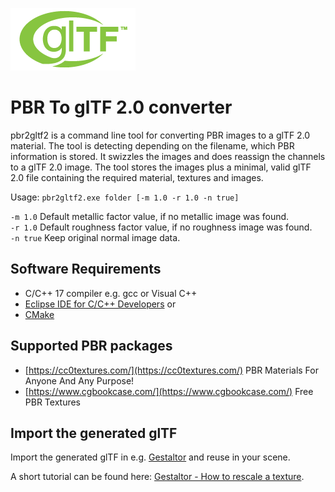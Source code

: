 [![](glTF.png)](https://github.com/KhronosGroup/glTF/tree/master/specification/2.0)

# PBR To glTF 2.0 converter

pbr2gltf2 is a command line tool for converting PBR images to a glTF 2.0 material. The tool is detecting depending on the filename, which PBR information is stored. It swizzles the images and does reassign the channels to a glTF 2.0 image. The tool stores the images plus a minimal, valid glTF 2.0 file containing the required material, textures and images.  

Usage: `pbr2gltf2.exe folder [-m 1.0 -r 1.0 -n true]`

`-m 1.0` Default metallic factor value, if no metallic image was found.  
`-r 1.0` Default roughness factor value, if no roughness image was found.  
`-n true` Keep original normal image data.  


## Software Requirements

* C/C++ 17 compiler e.g. gcc or Visual C++
* [Eclipse IDE for C/C++ Developers](https://www.eclipse.org/downloads/packages/release/2021-03/r/eclipse-ide-cc-developers) or  
* [CMake](https://cmake.org/)  


## Supported PBR packages

* [https://cc0textures.com/](https://cc0textures.com/) PBR Materials For Anyone And Any Purpose!
* [https://www.cgbookcase.com/](https://www.cgbookcase.com/) Free PBR Textures


## Import the generated glTF

Import the generated glTF in e.g. [Gestaltor](https://gestaltor.io/) and reuse in your scene.  

A short tutorial can be found here: [Gestaltor - How to rescale a texture](https://docs.gestaltor.io/#rescale-a-texture).  

